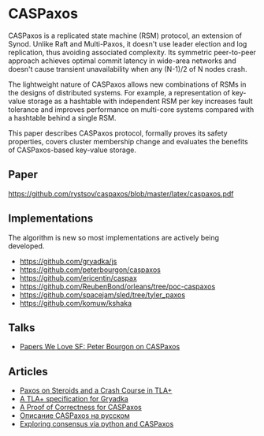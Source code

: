 # CASPaxos

CASPaxos is a replicated state machine (RSM) protocol, an extension of Synod. Unlike Raft and Multi-Paxos, it doesn't use leader election and log replication, thus avoiding associated complexity. Its symmetric peer-to-peer approach achieves optimal commit latency in wide-area networks and doesn't cause transient unavailability when any (N-1)/2 of N nodes crash.

The lightweight nature of CASPaxos allows new combinations of RSMs in the designs of distributed systems. For example, a representation of key-value storage as a hashtable with independent RSM per key increases fault tolerance and improves performance on multi-core systems compared with a hashtable behind a single RSM.

This paper describes CASPaxos protocol, formally proves its safety properties, covers cluster membership change and evaluates the benefits of CASPaxos-based key-value storage.

## Paper

https://github.com/rystsov/caspaxos/blob/master/latex/caspaxos.pdf

## Implementations

The algorithm is new so most implementations are actively being developed. 

 * https://github.com/gryadka/js
 * https://github.com/peterbourgon/caspaxos
 * https://github.com/ericentin/caspax
 * https://github.com/ReubenBond/orleans/tree/poc-caspaxos
 * https://github.com/spacejam/sled/tree/tyler_paxos
 * https://github.com/komuw/kshaka

## Talks
 * [Papers We Love SF: Peter Bourgon on CASPaxos](https://www.youtube.com/watch?v=TW2OPHdIKsM)

## Articles

 * [Paxos on Steroids and a Crash Course in TLA+](https://tschottdorf.github.io/single-decree-paxos-tla-compare-and-swap)
 * [A TLA+ specification for Gryadka](https://medium.com/@grogepodge/tla-specification-for-gryadka-c80cd625944e)
 * [A Proof of Correctness for CASPaxos](http://justinjaffray.com/blog/posts/2018-04-10-caspaxos/)
 * [Описание CASPaxos на русском](https://github.com/eshlykov/distributed-computing-course/blob/1c1a117a63c4b625e8ecf31e76c299efd5da3852/caspaxos.md)
 * [Exploring consensus via python and CASPaxos](https://www.komu.engineer/blogs/consensus)
